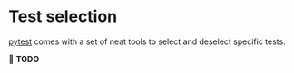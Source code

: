 # Test selection

[pytest][pytest] comes with a set of neat tools to select and deselect
specific tests.

🚧 **TODO**

[pytest]: https://docs.pytest.org/en/latest/
